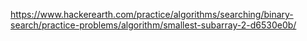 https://www.hackerearth.com/practice/algorithms/searching/binary-search/practice-problems/algorithm/smallest-subarray-2-d6530e0b/
